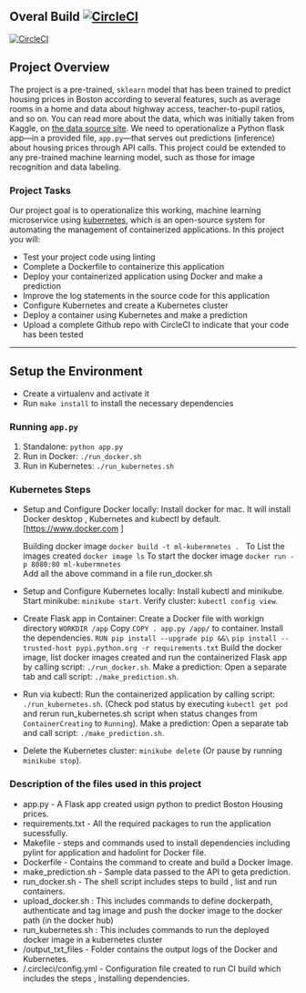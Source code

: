 ## Overal Build [![CircleCI](https://circleci.com/gh/kartikrameshiyer/project-ml-microservice-kubernetes.svg?style=svg)](https://app.circleci.com/pipelines/github/kartikrameshiyer)

[![CircleCI](https://circleci.com/gh/kartikrameshiyer/project-ml-microservice-kubernetes.svg?style=shield)](https://app.circleci.com/pipelines/github/kartikrameshiyer)

## Project Overview

The project is a pre-trained, `sklearn` model that has been trained to predict housing prices in Boston according to several features, such as average rooms in a home and data about highway access, teacher-to-pupil ratios, and so on. You can read more about the data, which was initially taken from Kaggle, on [the data source site](https://www.kaggle.com/c/boston-housing). We need to operationalize a Python flask app—in a provided file, `app.py`—that serves out predictions (inference) about housing prices through API calls.
This project could be extended to any pre-trained machine learning model, such as those for image recognition and data labeling.

### Project Tasks

Our project goal is to operationalize this working, machine learning microservice using [kubernetes](https://kubernetes.io/), which is an open-source system for automating the management of containerized applications. In this project you will:

- Test your project code using linting
- Complete a Dockerfile to containerize this application
- Deploy your containerized application using Docker and make a prediction
- Improve the log statements in the source code for this application
- Configure Kubernetes and create a Kubernetes cluster
- Deploy a container using Kubernetes and make a prediction
- Upload a complete Github repo with CircleCI to indicate that your code has been tested



---

## Setup the Environment

- Create a virtualenv and activate it
- Run `make install` to install the necessary dependencies

### Running `app.py`

1. Standalone: `python app.py`
2. Run in Docker: `./run_docker.sh`
3. Run in Kubernetes: `./run_kubernetes.sh`

### Kubernetes Steps

- Setup and Configure Docker locally:
  Install docker for mac. It will install Docker desktop , Kubernetes and kubectl by default.
  [https://www.docker.com ]

  Building docker image `docker build -t ml-kubermnetes . `
  To List the images created `docker image ls`
  To start the docker image `docker run -p 8080:80 ml-kubermnetes`  
  Add all the above command in a file run_docker.sh

- Setup and Configure Kubernetes locally:
  Install kubectl and minikube.
  Start minikube: `minikube start`.
  Verify cluster: `kubectl config view`.

- Create Flask app in Container:
  Create a Docker file with workign directory `WORKDIR /app`
  Copy `COPY . app.py /app/` to container.
  Install the dependencies.
  `RUN pip install --upgrade pip &&\`
  `pip install --trusted-host pypi.python.org -r requirements.txt`
  Build the docker image, list docker images created and run the containerized Flask app by calling script: `./run_docker.sh`.
  Make a prediction: Open a separate tab and call script: `./make_prediction.sh`.

- Run via kubectl:
  Run the containerized application by calling script: `./run_kubernetes.sh`.
  (Check pod status by executing `kubectl get pod` and rerun run_kubernetes.sh script when status changes from `ContainerCreating` to `Running`).
  Make a prediction: Open a separate tab and call script: `./make_prediction.sh`.
- Delete the Kubernetes cluster: `minikube delete` (Or pause by running `minikube stop`).

### Description of the files used in this project

- app.py - A Flask app created usign python to predict Boston Housing prices.
- requirements.txt - All the required packages to run the application sucessfully.
- Makefile - steps and commands used to install dependencies including pylint for application and hadolint for Docker file.
- Dockerfile - Contains the command to create and build a Docker Image.
- make_prediction.sh - Sample data passed to the API to geta prediction.
- run_docker.sh - The shell script includes steps to build , list and run containers.
- upload_docker.sh : This includes commands to define dockerpath, authenticate and tag image and push the docker image to the docker path (in the docker hub)
- run_kubernetes.sh : This includes commands to run the deployed docker image in a kubernetes cluster
- /output_txt_files - Folder contains the output logs of the Docker and Kubernetes.
- /.circleci/config.yml - Configuration file created to run CI build which includes the steps , installing dependencies.
